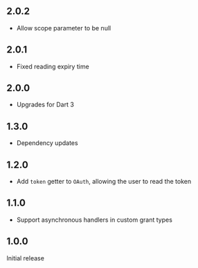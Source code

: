 ## 2.0.2

- Allow scope parameter to be null

## 2.0.1

- Fixed reading expiry time

## 2.0.0

- Upgrades for Dart 3

## 1.3.0

- Dependency updates

## 1.2.0

- Add `token` getter to `OAuth`, allowing the user to read the token

## 1.1.0

- Support asynchronous handlers in custom grant types

## 1.0.0

Initial release